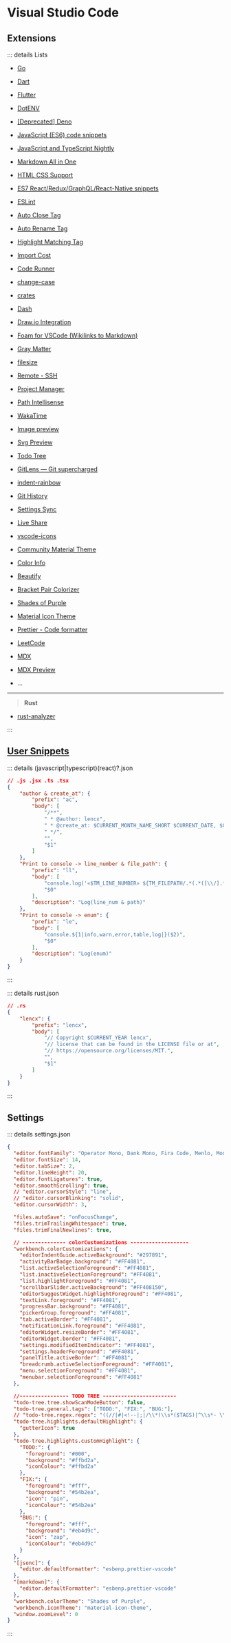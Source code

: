# Visual Studio Code

## Extensions

::: details Lists

* [Go](https://marketplace.visualstudio.com/items?itemName=golang.Go)
* [Dart](https://marketplace.visualstudio.com/items?itemName=Dart-Code.dart-code)
* [Flutter](https://marketplace.visualstudio.com/items?itemName=Dart-Code.flutter)
* [DotENV](https://marketplace.visualstudio.com/items?itemName=mikestead.dotenv)
* [[Deprecated] Deno](https://marketplace.visualstudio.com/items?itemName=justjavac.vscode-deno)
* [JavaScript (ES6) code snippets](https://marketplace.visualstudio.com/items?itemName=xabikos.JavaScriptSnippets)
* [JavaScript and TypeScript Nightly](https://marketplace.visualstudio.com/items?itemName=ms-vscode.vscode-typescript-next)
* [Markdown All in One](https://marketplace.visualstudio.com/items?itemName=yzhang.markdown-all-in-one)
* [HTML CSS Support](https://marketplace.visualstudio.com/items?itemName=ecmel.vscode-html-css)
* [ES7 React/Redux/GraphQL/React-Native snippets](https://marketplace.visualstudio.com/items?itemName=dsznajder.es7-react-js-snippets)
* [ESLint](https://marketplace.visualstudio.com/items?itemName=dbaeumer.vscode-eslint)
* [Auto Close Tag](https://marketplace.visualstudio.com/items?itemName=formulahendry.auto-close-tag)
* [Auto Rename Tag](https://marketplace.visualstudio.com/items?itemName=formulahendry.auto-rename-tag)
* [Highlight Matching Tag](https://marketplace.visualstudio.com/items?itemName=vincaslt.highlight-matching-tag)

* [Import Cost](https://marketplace.visualstudio.com/items?itemName=wix.vscode-import-cost)
* [Code Runner](https://marketplace.visualstudio.com/items?itemName=formulahendry.code-runner)
* [change-case](https://marketplace.visualstudio.com/items?itemName=wmaurer.change-case)
* [crates](https://marketplace.visualstudio.com/items?itemName=serayuzgur.crates)
* [Dash](https://marketplace.visualstudio.com/items?itemName=deerawan.vscode-dash)
* [Draw.io Integration](https://marketplace.visualstudio.com/items?itemName=hediet.vscode-drawio)
* [Foam for VSCode (Wikilinks to Markdown)](https://marketplace.visualstudio.com/items?itemName=foam.foam-vscode)
* [Gray Matter](https://marketplace.visualstudio.com/items?itemName=philipbe.theme-gray-matter)
* [filesize](https://marketplace.visualstudio.com/items?itemName=mkxml.vscode-filesize)
* [Remote - SSH](https://marketplace.visualstudio.com/items?itemName=ms-vscode-remote.remote-ssh)
* [Project Manager](https://marketplace.visualstudio.com/items?itemName=alefragnani.project-manager)
* [Path Intellisense](https://marketplace.visualstudio.com/items?itemName=christian-kohler.path-intellisense)
* [WakaTime](https://marketplace.visualstudio.com/items?itemName=WakaTime.vscode-wakatime)

* [Image preview](https://marketplace.visualstudio.com/items?itemName=kisstkondoros.vscode-gutter-preview)
* [Svg Preview](https://marketplace.visualstudio.com/items?itemName=SimonSiefke.svg-preview)
* [Todo Tree](https://marketplace.visualstudio.com/items?itemName=Gruntfuggly.todo-tree)
* [GitLens — Git supercharged](https://marketplace.visualstudio.com/items?itemName=eamodio.gitlens)
* [indent-rainbow](https://marketplace.visualstudio.com/items?itemName=oderwat.indent-rainbow)
* [Git History](https://marketplace.visualstudio.com/items?itemName=donjayamanne.githistory)
* [Settings Sync](https://marketplace.visualstudio.com/items?itemName=Shan.code-settings-sync)
* [Live Share](https://marketplace.visualstudio.com/items?itemName=MS-vsliveshare.vsliveshare)

* [vscode-icons](https://marketplace.visualstudio.com/items?itemName=vscode-icons-team.vscode-icons)
* [Community Material Theme](https://marketplace.visualstudio.com/items?itemName=Equinusocio.vsc-community-material-theme)
* [Color Info](https://marketplace.visualstudio.com/items?itemName=bierner.color-info)
* [Beautify](https://marketplace.visualstudio.com/items?itemName=HookyQR.beautify)
* [Bracket Pair Colorizer](https://marketplace.visualstudio.com/items?itemName=CoenraadS.bracket-pair-colorizer)
* [Shades of Purple](https://marketplace.visualstudio.com/items?itemName=ahmadawais.shades-of-purple)
* [Material Icon Theme](https://marketplace.visualstudio.com/items?itemName=PKief.material-icon-theme)
* [Prettier - Code formatter](https://marketplace.visualstudio.com/items?itemName=esbenp.prettier-vscode)

* [LeetCode](https://marketplace.visualstudio.com/items?itemName=LeetCode.vscode-leetcode)
* [MDX](https://marketplace.visualstudio.com/items?itemName=silvenon.mdx)
* [MDX Preview](https://marketplace.visualstudio.com/items?itemName=xyc.vscode-mdx-preview)
* ...

---

> **Rust**

* [rust-analyzer](https://rust-analyzer.github.io/manual.html#vs-code)

<!-- * [rls](https://github.com/rust-lang/rls)

```bash
# 1.
rustup toolchain install nightly
# 2.
rustup default nightly
# 3.
rustup update
# 4.
rustup component add rls rust-analysis rust-src
``` -->

:::

## [User Snippets](https://code.visualstudio.com/docs/editor/userdefinedsnippets)

::: details (javascript|typescript)(react)?.json

```json
// .js .jsx .ts .tsx
{
	"author & create_at": {
		"prefix": "ac",
		"body": [
			"/**",
			" * @author: lencx",
			" * @create_at: $CURRENT_MONTH_NAME_SHORT $CURRENT_DATE, $CURRENT_YEAR",
			" */",
			"",
			"$1"
		]
	},
	"Print to console -> line_number & file_path": {
		"prefix": "ll",
		"body": [
			"console.log('«$TM_LINE_NUMBER» ${TM_FILEPATH/.*(.*([\\/].*){3})$/$1/} ~> ', $1);",
			"$0"
		],
		"description": "Log(line_num & path)"
	},
	"Print to console -> enum": {
		"prefix": "le",
		"body": [
			"console.${1|info,warn,error,table,log|}($2)",
			"$0"
		],
		"description": "Log(enum)"
	}
}
```

:::

::: details rust.json

```json
// .rs
{
	"lencx": {
		"prefix": "lencx",
		"body": [
			"// Copyright $CURRENT_YEAR lencx",
			"// license that can be found in the LICENSE file or at",
			"// https://opensource.org/licenses/MIT.",
			"",
			"$1"
		]
	}
}
```

:::

## Settings

::: details settings.json

```json
{
  "editor.fontFamily": "Operator Mono, Dank Mono, Fira Code, Menlo, Monaco, 'Courier New', monospace",
  "editor.fontSize": 14,
  "editor.tabSize": 2,
  "editor.lineHeight": 20,
  "editor.fontLigatures": true,
  "editor.smoothScrolling": true,
  // "editor.cursorStyle": "line",
  // "editor.cursorBlinking": "solid",
  "editor.cursorWidth": 3,

  "files.autoSave": "onFocusChange",
  "files.trimTrailingWhitespace": true,
  "files.trimFinalNewlines": true,

  // -------------- colorCustomizations -------------------
  "workbench.colorCustomizations": {
    "editorIndentGuide.activeBackground": "#297891",
    "activityBarBadge.background": "#FF4081",
    "list.activeSelectionForeground": "#FF4081",
    "list.inactiveSelectionForeground": "#FF4081",
    "list.highlightForeground": "#FF4081",
    "scrollbarSlider.activeBackground": "#FF408150",
    "editorSuggestWidget.highlightForeground": "#FF4081",
    "textLink.foreground": "#FF4081",
    "progressBar.background": "#FF4081",
    "pickerGroup.foreground": "#FF4081",
    "tab.activeBorder": "#FF4081",
    "notificationLink.foreground": "#FF4081",
    "editorWidget.resizeBorder": "#FF4081",
    "editorWidget.border": "#FF4081",
    "settings.modifiedItemIndicator": "#FF4081",
    "settings.headerForeground": "#FF4081",
    "panelTitle.activeBorder": "#FF4081",
    "breadcrumb.activeSelectionForeground": "#FF4081",
    "menu.selectionForeground": "#FF4081",
    "menubar.selectionForeground": "#FF4081"
  },

  //---------------- TODO TREE ------------------------
  "todo-tree.tree.showScanModeButton": false,
  "todo-tree.general.tags": ["TODO:", "FIX:", "BUG:"],
  // "todo-tree.regex.regex": "((//|#|<!--|;|/\\*)\\s*($TAGS)|^\\s*- \\[ \\])",
  "todo-tree.highlights.defaultHighlight": {
    "gutterIcon": true
  },
  "todo-tree.highlights.customHighlight": {
    "TODO:": {
      "foreground": "#000",
      "background": "#ffbd2a",
      "iconColour": "#ffbd2a"
    },
    "FIX:": {
      "foreground": "#fff",
      "background": "#54b2ea",
      "icon": "pin",
      "iconColour": "#54b2ea"
    },
    "BUG:": {
      "foreground": "#fff",
      "background": "#eb4d9c",
      "icon": "zap",
      "iconColour": "#eb4d9c"
    }
  },
  "[jsonc]": {
    "editor.defaultFormatter": "esbenp.prettier-vscode"
  },
  "[markdown]": {
    "editor.defaultFormatter": "esbenp.prettier-vscode"
  },
  "workbench.colorTheme": "Shades of Purple",
  "workbench.iconTheme": "material-icon-theme",
  "window.zoomLevel": 0
}
```

:::
